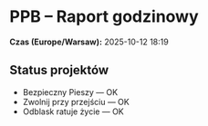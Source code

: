 # PPB – Raport godzinowy
**Czas (Europe/Warsaw):** 2025-10-12 18:19

## Status projektów
- Bezpieczny Pieszy — OK
- Zwolnij przy przejściu — OK
- Odblask ratuje życie — OK

